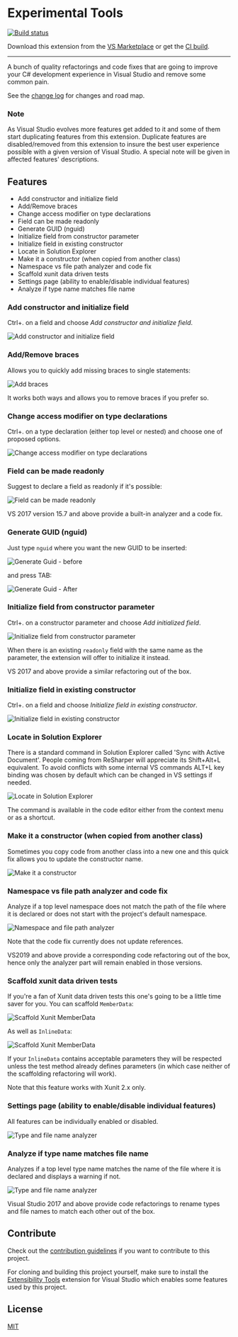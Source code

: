 # Experimental Tools

<!-- Replace this badge with your own-->
[![Build status](https://ci.appveyor.com/api/projects/status/idvryqpirxbe39gt/branch/master?svg=true)](https://ci.appveyor.com/project/dzimchuk/experimental-tools)

<!-- Update the VS Gallery link after you upload the VSIX-->
Download this extension from the [VS Marketplace](https://marketplace.visualstudio.com/vsgallery/3c258fda-06c6-4740-b67c-a527a59c3f7b)
or get the [CI build](http://www.vsixgallery.com/extension/fe00c281-eed0-4c6e-901b-d8b845c82e35/).

---------------------------------------

A bunch of quality refactorings and code fixes that are going to improve your C# development experience in Visual Studio and remove some common pain.

See the [change log](CHANGELOG.md) for changes and road map.

### Note

As Visual Studio evolves more features get added to it and some of them start duplicating features from this extension. Duplicate features are disabled/removed from this extension to insure the best user experience possible with a given version of Visual Studio. A special note will be given in affected features' descriptions.

## Features

- Add constructor and initialize field
- Add/Remove braces
- Change access modifier on type declarations
- Field can be made readonly
- Generate GUID (nguid)
- Initialize field from constructor parameter
- Initialize field in existing constructor
- Locate in Solution Explorer
- Make it a constructor (when copied from another class)
- Namespace vs file path analyzer and code fix
- Scaffold xunit data driven tests
- Settings page (ability to enable/disable individual features)
- Analyze if type name matches file name

### Add constructor and initialize field

Ctrl+. on a field and choose *Add constructor and initialize field*.

![Add constructor and initialize field](art/AddConstructorAndInitializeField.png)

### Add/Remove braces

Allows you to quickly add missing braces to single statements:

![Add braces](art/AddBraces.png)

It works both ways and allows you to remove braces if you prefer so.

### Change access modifier on type declarations

Ctrl+. on a type declaration (either top level or nested) and choose one of proposed options.

![Change access modifier on type declarations](art/ChangeTypeAccessModifier.png)

### Field can be made readonly

Suggest to declare a field as readonly if it's possible:

![Field can be made readonly](art/FieldCanBeMadeReadonly.png)

VS 2017 version 15.7 and above provide a built-in analyzer and a code fix.

### Generate GUID (nguid)

Just type `nguid` where you want the new GUID to be inserted:

![Generate Guid - before](art/GenerateGuidBefore.png)

and press TAB:

![Generate Guid - After](art/GenerateGuidAfter.png)

### Initialize field from constructor parameter
Ctrl+. on a constructor parameter and choose *Add initialized field*.

![Initialize field from constructor parameter](art/InitializeFieldFromConstructor.png)

When there is an existing `readonly` field with the same name as the parameter, the extension will offer to initialize it instead.

VS 2017 and above provide a similar refactoring out of the box.

### Initialize field in existing constructor

Ctrl+. on a field and choose *Initialize field in existing constructor*.

![Initialize field in existing constructor](art/InitializeFieldInExistingConstructor.png)

### Locate in Solution Explorer

There is a standard command in Solution Explorer called 'Sync with Active Document'. People coming from ReSharper will appreciate its Shift+Alt+L equivalent. To avoid conflicts with some internal VS commands ALT+L key binding was chosen by default which can be changed in VS settings if needed.

![Locate in Solution Explorer](art/LocateInSolutionExplorerCommand.png)

The command is available in the code editor either from the context menu or as a shortcut.

### Make it a constructor (when copied from another class)

Sometimes you copy code from another class into a new one and this quick fix allows you to update the constructor name.

![Make it a constructor](art/MakeItConstructorCodeFix.png)

### Namespace vs file path analyzer and code fix

Analyze if a top level namespace does not match the path of the file where it is declared or does not start with the project's default namespace.

![Namespace and file path analyzer](art/NamespaceNormalizationAnalyzer.png)

Note that the code fix currently does not update references.

VS2019 and above provide a corresponding code refactoring out of the box, hence only the analyzer part will remain enabled in those versions.

### Scaffold xunit data driven tests

If you're a fan of Xunit data driven tests this one's going to be a little time saver for you. You can scaffold `MemberData`:

![Scaffold Xunit MemberData](art/ScaffoldXunitMemberData.png)

As well as `InlineData`:

![Scaffold Xunit MemberData](art/ScaffoldXunitInlineData.png)

If your `InlineData` contains acceptable parameters they will be respected unless the test method already defines parameters (in which case neither of the scaffolding refactoring will work).

Note that this feature works with Xunit 2.x only.

### Settings page (ability to enable/disable individual features)

All features can be individually enabled or disabled.

![Type and file name analyzer](art/GeneralOptions.png)

### Analyze if type name matches file name

Analyzes if a top level type name matches the name of the file where it is declared and displays a warning if not.

![Type and file name analyzer](art/TypeAndDocumentNameAnalyzer.png)

Visual Studio 2017 and above provide code refactorings to rename types and file names to match each other out of the box. 

## Contribute
Check out the [contribution guidelines](CONTRIBUTING.md)
if you want to contribute to this project.

For cloning and building this project yourself, make sure
to install the
[Extensibility Tools](https://visualstudiogallery.msdn.microsoft.com/ab39a092-1343-46e2-b0f1-6a3f91155aa6)
extension for Visual Studio which enables some features
used by this project.

## License
[MIT](LICENSE)
